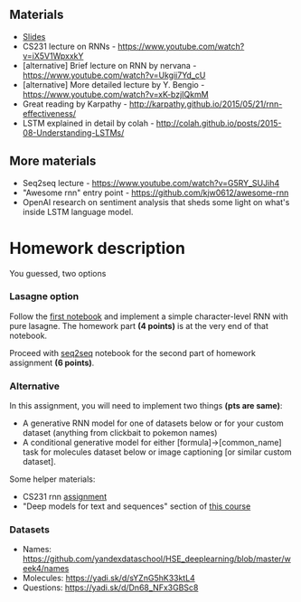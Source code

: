 ## Materials
* [Slides](https://yadi.sk/i/-Iqdhg483GDyoN)
* CS231 lecture on RNNs - https://www.youtube.com/watch?v=iX5V1WpxxkY
* [alternative] Brief lecture on RNN by nervana - https://www.youtube.com/watch?v=Ukgii7Yd_cU
* [alternative] More detailed lecture by Y. Bengio - https://www.youtube.com/watch?v=xK-bzjIQkmM
* Great reading by Karpathy - http://karpathy.github.io/2015/05/21/rnn-effectiveness/
* LSTM explained in detail by colah - http://colah.github.io/posts/2015-08-Understanding-LSTMs/

## More materials
* Seq2seq lecture - https://www.youtube.com/watch?v=G5RY_SUJih4
* "Awesome rnn" entry point - https://github.com/kjw0612/awesome-rnn
* OpenAI research on sentiment analysis that sheds some light on what's inside LSTM language model.

# Homework description

You guessed, two options

### Lasagne option

Follow the [first notebook](https://github.com/yandexdataschool/Practical_RL/blob/master/week6.5/char_rnn.ipynb) and implement a simple character-level RNN with pure lasagne. The homework part __(4 points)__ is at the very end of that notebook.

Proceed with [seq2seq](https://github.com/yandexdataschool/Practical_RL/blob/master/week6.5/seq2seq.ipynb) notebook for the second part of homework assignment __(6 points)__.

### Alternative

In this assignment, you will need to implement two things __(pts are same)__:
* A generative RNN model for one of datasets below or for your custom dataset (anything from clickbait to pokemon names)
* A conditional generative model for either [formula]->[common_name] task for molecules dataset below or image captioning [or similar custom dataset].

Some helper materials:
* CS231 rnn [assignment](http://cs231n.github.io/assignments2016/assignment3/)
* "Deep models for text and sequences" section of [this course](https://www.udacity.com/course/deep-learning--ud730)


### Datasets
- Names: https://github.com/yandexdataschool/HSE_deeplearning/blob/master/week4/names
- Molecules: https://yadi.sk/d/sYZnG5hK33ktL4
- Questions: https://yadi.sk/d/Dn68_NFx3GBSc8

